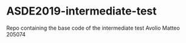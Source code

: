 # ASDE2019-intermediate-test
Repo containing the base code of the intermediate test
Avolio Matteo 205074

